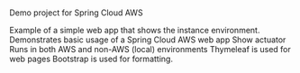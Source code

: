 # 
Demo project for Spring Cloud AWS

Example of a simple web app that shows the instance environment.  
Demonstrates basic usage of a Spring Cloud AWS web app
Show actuator
Runs in both AWS and non-AWS (local) environments
Thymeleaf is used for web pages
Bootstrap is used for formatting.
